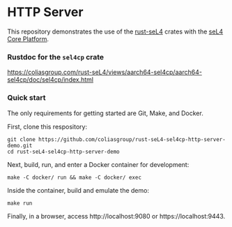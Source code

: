 # HTTP Server

This repository demonstrates the use of the [rust-seL4](https://github.com/coliasgroup/rust-seL4) crates with the [seL4 Core Platform](https://github.com/BreakawayConsulting/sel4cp).

### Rustdoc for the `sel4cp` crate

https://coliasgroup.com/rust-seL4/views/aarch64-sel4cp/aarch64-sel4cp/doc/sel4cp/index.html

### Quick start

The only requirements for getting started are Git, Make, and Docker.

First, clone this respository:

```
git clone https://github.com/coliasgroup/rust-seL4-sel4cp-http-server-demo.git
cd rust-seL4-sel4cp-http-server-demo
```

Next, build, run, and enter a Docker container for development:

```
make -C docker/ run && make -C docker/ exec
```

Inside the container, build and emulate the demo:

```
make run
```

Finally, in a browser, access http://localhost:9080 or https://localhost:9443.
